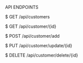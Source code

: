 API ENDPOINTS


$ GET /api/customers

$ GET /api/customer/{id}

$ POST /api/customer/add

$ PUT /api/customer/update/{id}

$ DELETE /api/customer/delete/{id}
